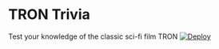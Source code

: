 # TRON Trivia

Test your knowledge of the classic sci-fi film TRON
[![Deploy](https://www.herokucdn.com/deploy/button.svg)](https://heroku.com/deploy)
